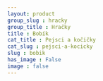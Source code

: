 ```yaml
---
layout: product
group_slug : hracky
group_title : Hračky
title : Bobík
cat_title : Pejsci a kočičky
cat_slug : pejsci-a-kocicky
slug : bobik
has_image : False
image : false
---
```




